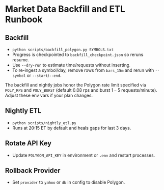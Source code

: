 # Market Data Backfill and ETL Runbook

## Backfill
- `python scripts/backfill_polygon.py SYMBOLS.txt`
- Progress is checkpointed to `backfill_checkpoint.json` so reruns resume.
- Use `--dry-run` to estimate time/requests without inserting.
- To re-ingest a symbol/day, remove rows from `bars_15m` and rerun with `--symbol` or `--start`/`--end`.

The backfill and nightly jobs honor the Polygon rate limit specified via
`POLY_RPS` and `POLY_BURST` (default 0.08 rps and burst 1 – 5 requests/minute).
Adjust these env vars if your plan changes.

## Nightly ETL
- `python scripts/nightly_etl.py`
- Runs at 20:15 ET by default and heals gaps for last 3 days.

## Rotate API Key
- Update `POLYGON_API_KEY` in environment or `.env` and restart processes.

## Rollback Provider
- Set `provider` to `yahoo` or `db` in config to disable Polygon.
